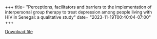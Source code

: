 +++
title= "Perceptions, facilitators and barriers to the implementation of interpersonal group therapy to treat depression among people living with HIV in Senegal: a qualitative study"
date= "2023-11-19T00:40:04-07:00"
+++

[Download file](/static/pdf/Bernard_et_al_2024_Frontiers_in_public_health.pdf)
